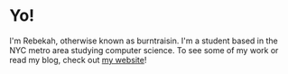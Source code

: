 # Yo!

I'm Rebekah, otherwise known as burntraisin. I'm a student based in the NYC metro area studying computer science. To see some of my work or read my blog, check out [my website](https://burntraisin.github.io/burntraisin-site/)!
